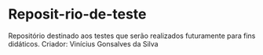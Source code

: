 # Reposit-rio-de-teste
Repositório destinado aos testes que serão realizados futuramente para fins didáticos.
Criador: Vinícius Gonsalves da Silva
